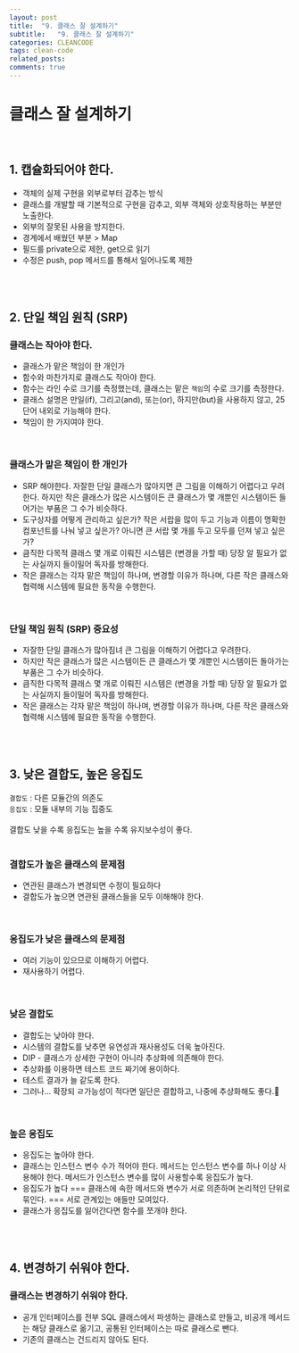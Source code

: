```yaml
---
layout: post
title:  "9. 클래스 잘 설계하기"
subtitle:   "9. 클래스 잘 설계하기"
categories: CLEANCODE
tags: clean-code
related_posts:
comments: true
---
```

# 클래스 잘 설계하기
<br>

## 1. 캡슐화되어야 한다.

- 객체의 실제 구현을 외부로부터 감추는 방식
- 클래스를 개발할 때 기본적으로 구현을 감추고, 외부 객체와 상호작용하는 부분만 노출한다.
- 외부의 잘못된 사용을 방지한다.
- 경계에서 배웠던 부분 > Map
- 필드를 private으로 제한, get으로 읽기
- 수정은 push, pop 메서드를 통해서 일어나도록 제한


<br><br>

## 2. 단일 책임 원칙 (SRP)
### 클래스는 작아야 한다.

- 클래스가 맡은 책임이 한 개인가
- 함수와 마찬가지로 클래스도 작아야 한다.
- 함수는 라인 수로 크기를 측정했는데, 클래스는 맡은 `책임`의 수로 크기를 측정한다.
- 클래스 설명은 만일(if), 그리고(and), 또는(or), 하지만(but)을 사용하지 않고, 25단어 내외로 가능해야 한다.
- 책임이 한 가지여야 한다.

<br>

### 클래스가 맡은 책임이 한 개인가

- SRP 해야한다. 자잘한 단일 클래스가 많아지면 큰 그림을 이해하기 어렵다고 우려한다. 하지만 작은 클래스가 많은 시스템이든 큰 클래스가 몇 개뿐인 시스템이든 들어가는 부품은 그 수가 비슷하다.
- 도구상자를 어떻게 관리하고 싶은가? 작은 서랍을 많이 두고 기능과 이름이 명확한 컴포넌트를 나눠 넣고 싶은가? 아니면 큰 서랍 몇 개를 두고 모두를 던져 넣고 싶은가?
- 큼직한 다목적 클래스 몇 개로 이뤄진 시스템은 (변경을 가할 때) 당장 알 필요가 없는 사실까지 들이밀어 독자를 방해한다.
- 작은 클래스는 각자 맡은 책임이 하나며, 변경할 이유가 하나며, 다른 작은 클래스와 협력해 시스템에 필요한 동작을 수행한다.

<br>

### 단일 책임 원칙 (SRP) 중요성
- 자잘한 단일 클래스가 많아짐녀 큰 그림을 이해하기 어렵다고 우려한다.
- 하지만 작은 클래스가 많은 시스템이든 큰 클래스가 몇 개뿐인 시스템이든 돌아가는 부품은 그 수가 비슷하다.
- 큼직한 다목적 클래스 몇 개로 이뤄진 시스템은 (변경을 가할 때) 당장 알 필요가 없는 사실까지 들이밀어 독자를 방해한다.
- 작은 클래스는 각자 맡은 책임이 하나며, 변경할 이유가 하나며, 다른 작은 클래스와 협력해 시스템에 필요한 동작을 수행한다.

<br><br>

## 3. 낮은 결합도, 높은 응집도

`결합도` : 다른 모듈간의 의존도 <br>
`응집도` : 모듈 내부의 기능 집중도 <br><br>
결합도 낮을 수록 응집도는 높을 수록 유지보수성이 좋다. <br><br>

### 결합도가 높은 클래스의 문제점
- 연관된 클래스가 변경되면 수정이 필요하다
- 결합도가 높으면 연관된 클래스들을 모두 이해해야 한다.

<br>

### 응집도가 낮은 클래스의 문제점
- 여러 기능이 있으므로 이해하기 어렵다.
- 재사용하기 어렵다.

<br>

### 낮은 결합도
- 결합도는 낮아야 한다.
- 시스템의 결합도를 낮추면 유연성과 재사용성도 더욱 높아진다.
- DIP - 클래스가 상세한 구현이 아니라 추상화에 의존해야 한다.
- 추상화를 이용하면 테스트 코드 짜기에 용이하다.
- 테스트 결과가 늘 같도록 한다.
- 그러나... 확장되 ㄹ가능성이 적다면 일단은 결합하고, 나중에 추상화해도 좋다.🤔

<br>

### 높은 응집도
- 응집도는 높아야 한다.
- 클래스는 인스턴스 변수 수가 적어야 한다. 메서드는 인스턴스 변수를 하나 이상 사용해야 한다. 메서드가 인스턴스 변수를 많이 사용할수록 응집도가 높다.
- 응집도가 높다 === 클래스에 속한 메서드와 변수가 서로 의존하며 논리적인 단위로 묶인다. === 서로 관계있는 애들만 모여있다.
- 클래스가 응집도를 잃어간다면 함수를 쪼개야 한다.


<br><br>

## 4. 변경하기 쉬워야 한다.

### 클래스는 변경하기 쉬워야 한다.
- 공개 인터페이스를 전부 SQL 클래스에서 파생하는 클래스로 만들고, 비공개 메서드는 해당 클래스로 옮기고, 공통된 인터페이스는 따로 클래스로 뺀다.
- 기존의 클래스는 건드리지 않아도 된다.


